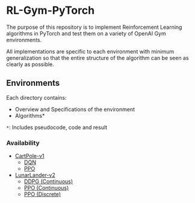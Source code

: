 # RL-Gym-PyTorch

The purpose of this repository is to implement Reinforcement Learning algorithms in PyTorch and test them on a variety of OpenAI Gym environments.

All implementations are specific to each environment with minimum generalization so that the entire structure of the algorithm can be seen as clearly as possible.

## Environments

Each directory contains:
- Overview and Specifications of the environment
- Algorithms*

`*`: Includes pseudocode, code and result

### Availability
- [CartPole-v1](https://github.com/lexiconium/RL-Gym-PyTorch/tree/main/CartPole)
    - [DQN](https://github.com/lexiconium/RL-Gym-PyTorch/tree/main/CartPole/DQN)
    - [PPO](https://github.com/lexiconium/RL-Gym-PyTorch/tree/main/CartPole/PPO)
- [LunarLander-v2](https://github.com/lexiconium/RL-Gym-PyTorch/tree/main/LunarLander)
    - [DDPG (Continuous)](https://github.com/lexiconium/RL-Gym-PyTorch/tree/main/LunarLander/Continuous/DDPG)
    - [PPO (Continuous)](https://github.com/lexiconium/RL-Gym-PyTorch/tree/main/LunarLander/Continuous/PPO)
    - [PPO (Discrete)](https://github.com/lexiconium/RL-Gym-PyTorch/tree/main/LunarLander/Discrete/PPO)
